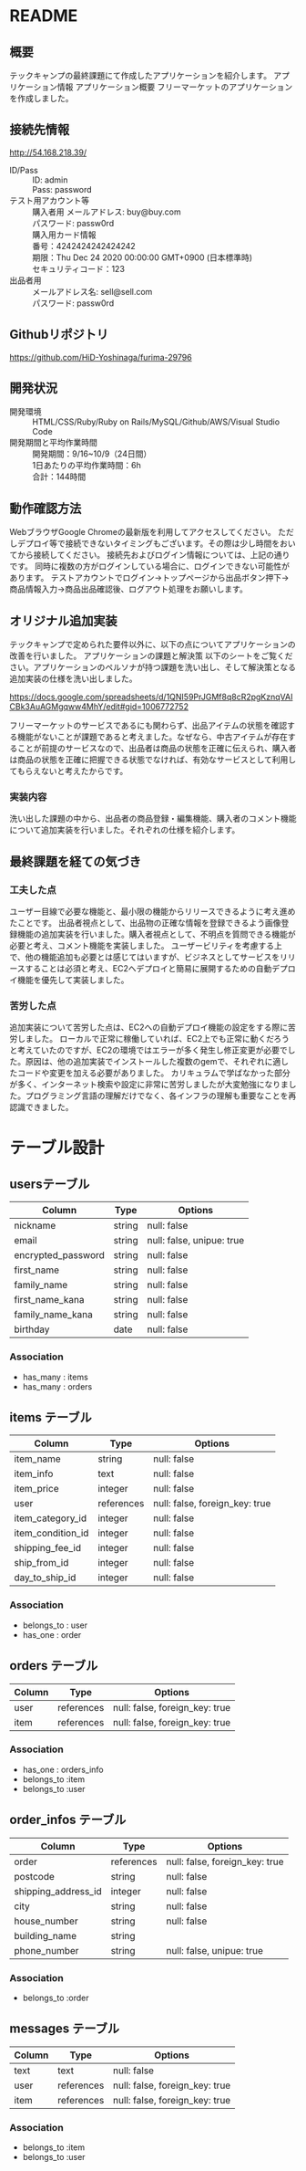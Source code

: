# README

## 概要
テックキャンプの最終課題にて作成したアプリケーションを紹介します。
アプリケーション情報
アプリケーション概要
フリーマーケットのアプリケーションを作成しました。

## 接続先情報
<a href="url">
http://54.168.218.39/
</a>
<dl>
  <dt>ID/Pass</dt>
  <dd>ID: admin</dd>
  <dd>Pass: password</dd>
  <dt>テスト用アカウント等</dt>
  <dd>購入者用
      メールアドレス: buy@buy.com<br>
      パスワード: passw0rd<br>
      購入用カード情報<br>
      番号：4242424242424242<br>
      期限：Thu Dec 24 2020 00:00:00 GMT+0900 (日本標準時)<br>
      セキュリティコード：123</dd>
  <dt>出品者用</dt>
  <dd>メールアドレス名: sell@sell.com<br>
      パスワード: passw0rd</dd>
</dl>

## Githubリポジトリ
<a href="url">
https://github.com/HiD-Yoshinaga/furima-29796
</a>

## 開発状況
<dl>
  <dt>開発環境</dt>
  <dd>HTML/CSS/Ruby/Ruby on Rails/MySQL/Github/AWS/Visual Studio Code</dd>
  <dt>開発期間と平均作業時間</dt>
  <dd>開発期間：9/16~10/9（24日間）</dd>
  <dd>1日あたりの平均作業時間：6h</dd>
  <dd>合計：144時間</dd>
</dl>

## 動作確認方法
WebブラウザGoogle Chromeの最新版を利用してアクセスしてください。
ただしデプロイ等で接続できないタイミングもございます。その際は少し時間をおいてから接続してください。
接続先およびログイン情報については、上記の通りです。
同時に複数の方がログインしている場合に、ログインできない可能性があります。
テストアカウントでログイン→トップページから出品ボタン押下→商品情報入力→商品出品確認後、ログアウト処理をお願いします。

## オリジナル追加実装
テックキャンプで定められた要件以外に、以下の点についてアプリケーションの改善を行いました。
アプリケーションの課題と解決策
以下のシートをご覧ください。アプリケーションのペルソナが持つ課題を洗い出し、そして解決策となる追加実装の仕様を洗い出しました。

<a href="url">https://docs.google.com/spreadsheets/d/1QNI59PrJGMf8q8cR2pgKznqVAICBk3AuAGMgqww4MhY/edit#gid=1006772752
</a>

フリーマーケットのサービスであるにも関わらず、出品アイテムの状態を確認する機能がないことが課題であると考えました。なぜなら、中古アイテムが存在することが前提のサービスなので、出品者は商品の状態を正確に伝えられ、購入者は商品の状態を正確に把握できる状態でなければ、有効なサービスとして利用してもらえないと考えたからです。
### 実装内容
洗い出した課題の中から、出品者の商品登録・編集機能、購入者のコメント機能について追加実装を行いました。それぞれの仕様を紹介します。

## 最終課題を経ての気づき
### 工夫した点
ユーザー目線で必要な機能と、最小限の機能からリリースできるように考え進めたことです。
出品者視点として、出品物の正確な情報を登録できるよう画像登録機能の追加実装を行いました。購入者視点として、不明点を質問できる機能が必要と考え、コメント機能を実装しました。
ユーザービリティを考慮する上で、他の機能追加も必要とは感じてはいますが、ビジネスとしてサービスをリリースすることは必須と考え、EC2へデプロイと簡易に展開するための自動デプロイ機能を優先して実装しました。
### 苦労した点
追加実装について苦労した点は、EC2への自動デプロイ機能の設定をする際に苦労しました。
ローカルで正常に稼働していれば、EC2上でも正常に動くだろうと考えていたのですが、EC2の環境ではエラーが多く発生し修正変更が必要でした。原因は、他の追加実装でインストールした複数のgemで、それぞれに適したコードや変更を加える必要がありました。
カリキュラムで学ばなかった部分が多く、インターネット検索や設定に非常に苦労しましたが大変勉強になりました。プログラミング言語の理解だけでなく、各インフラの理解も重要なことを再認識できました。


# テーブル設計

##  usersテーブル

|      Column        |    Type    |             Options             |
| ------------------ | ---------- | ------------------------------- |
| nickname           | string     | null: false                     |
| email              | string     | null: false, unipue: true       |
| encrypted_password | string     | null: false                     |
| first_name         | string     | null: false                     |
| family_name        | string     | null: false                     |
| first_name_kana    | string     | null: false                     |
| family_name_kana   | string     | null: false                     |
| birthday           | date       | null: false                     |

### Association

- has_many : items
- has_many : orders

## items テーブル

|       Column       |    Type    |             Options             |
| ------------------ | ---------- | ------------------------------- |
| item_name          | string     | null: false                     |
| item_info          | text       | null: false                     |
| item_price         | integer    | null: false                     |
| user               | references | null: false, foreign_key: true  |
| item_category_id   | integer    | null: false                     |
| item_condition_id  | integer    | null: false                     |
| shipping_fee_id    | integer    | null: false                     |
| ship_from_id       | integer    | null: false                     |
| day_to_ship_id     | integer    | null: false                     |

### Association

- belongs_to : user
- has_one : order

## orders テーブル

|    Column     |    Type    |            Options             |
| ------------- | ---------- | ------------------------------ |
| user          | references | null: false, foreign_key: true |
| item          | references | null: false, foreign_key: true |

### Association

- has_one : orders_info
- belongs_to :item
- belongs_to :user

## order_infos テーブル

|       Column        |    Type    |            Options             |
| ------------------- | ---------- | ------------------------------ |
| order               | references | null: false, foreign_key: true |
| postcode            | string     | null: false                    |
| shipping_address_id | integer    | null: false                    |
| city                | string     | null: false                    |
| house_number        | string     | null: false                    |
| building_name       | string     |                                |
| phone_number        | string     | null: false, unipue: true      |

### Association

- belongs_to :order

## messages テーブル

|       Column        |    Type    |            Options             |
| ------------------- | ---------- | ------------------------------ |
| text                | text       | null: false                    |
| user                | references | null: false, foreign_key: true |
| item                | references | null: false, foreign_key: true |

### Association

- belongs_to :item
- belongs_to :user
